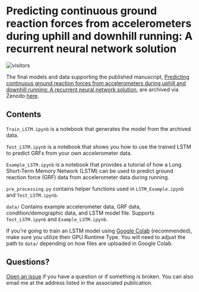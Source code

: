 # Predicting continuous ground reaction forces from accelerometers during uphill and downhill running: A recurrent neural network solution
![visitors](https://visitor-badge.laobi.icu/badge?page_id=alcantarar.Recurrent_GRF_Prediction)

The final models and data supporting the published manuscript, [Predicting continuous ground reaction 
forces from accelerometers during uphill and downhill running: A recurrent neural network 
solution](https://peerj.com/articles/12752/), are archived 
via Zenodo [here](https://zenodo.org/record/5224624). 

## Contents

`Train_LSTM.ipynb` is a notebook that generates the model from the archived data. 

`Test_LSTM.ipynb` is a notebook that shows you how to use the trained LSTM to predict GRFs from your own accelerometer data.

`Example_LSTM.ipynb` is a notebook that provides a tutorial of how a Long Short-Term Memory Network (LSTM) can be used to 
predict ground reaction force (GRF) data from accelerometer data during running.

`pre_processing.py` contains helper functions used in `LSTM_Example.ipynb` and `Test_LSTM.ipynb`.

`data/` Contains example accelerometer data, GRF data, condition/demographic data, and LSTM model file. Supports `Test_LSTM.ipynb` and `Example_LSTM.ipynb`. 

If you're going to train an LSTM model using [Google Colab](https://colab.research.google.com/) (recommended), make sure 
you utilize their GPU Runtime Type. You will need to adjust the path to `data/` depending on how files are uploaded in
Google Colab.

## Questions?
[Open an issue](https://github.com/alcantarar/Recurrent_GRF_Prediction/issues/new) if you have a question or if 
something is broken. You can also email me at the address listed in the associated publication.
